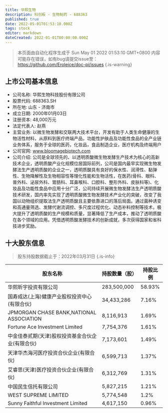 ```yaml
---
title: 华熙生物
description: 科创板 - 生物制药 - 688363
published: true
date: 2022-05-01T01:53:10.000Z
tags: stock
editor: markdown
dateCreated: 2022-01-01T00:00:00.000Z
---
```


> 本页面由自动化程序生成于 Sun May 01 2022 01:53:10 GMT+0800
> 内容可能存在错误，如有bug请提交issue至：https://github.com/Eroleice/doc-pi/issues
{.is-warning}

## 上市公司基本信息
- 公司名称: 华熙生物科技股份有限公司
- 股票代码: 688363.SH
- 所在地: 山东 - 济南市
- 成立日期: 2000年01月03日
- 注册资本: 48,000万元
- 法定代表人: 赵燕
- 主营业务: 以微生物发酵和交联两大技术平台，开发有助于人类生命健康的生物活性材料，从原料到医疗终端产品，功能性护肤品及功能性食品的全产业链业务体系，服务于全球的医药，化妆品，食品制造企业，医疗机构及终端用户
- 公司官网: www.bloomagebiotech.com
- 公司介绍: 公司是全球领先的、以透明质酸微生物发酵生产技术为核心的高新技术企业，透明质酸产业化规模位居国际前列，公司是国内最早实现微生物发酵法生产透明质酸的企业之一，透明质酸具有良好的保水性、润滑性、黏弹性、生物降解性及生物相容性等理化性能和生物活性，在医药(骨科、眼科、普外科、泌尿外科、胃肠科、耳鼻喉科、口腔科、整形外科、皮肤科等)、化妆品及功能性食品中应用十分广泛，公司持续开展微生物发酵法生产透明质酸技术研发，国内率先实现了透明质酸微生物发酵技术产业化的突破，改变了我国以动物组织提取法生产透明质酸且主要依靠进口的落后局面。通过菌种诱变和高通量筛选、发酵代谢流调控、多尺度过程优化、动态补料控制等技术，极大提升了透明质酸的生产规模和质量，显著降低了生产成本，推动了透明质酸在各个领域的应用。凭借透明质酸发酵技术的创新成就，多次获得国家和省科技进步奖励。


## 十大股东信息
> 股东持股数据截止于：2022年03月31日
{.is-info}

| 股东名称 | 持股数量（股） | 持股比例 |
| --- | --- | --- |
| 华熙昕宇投资有限公司 | 283,500,000 | 58.93% |
| 国寿成达(上海)健康产业股权投资中心(有限合伙) | 34,433,286 | 7.16% |
| JPMORGAN CHASE BANK,NATIONAL ASSOCIATION | 8,116,913 | 1.69% |
| Fortune Ace Investment Limited | 7,754,376 | 1.61% |
| 中金佳泰贰期(天津)股权投资基金合伙企业(有限合伙) | 7,173,601 | 1.49% |
| 天津华杰海河医疗投资合伙企业(有限合伙) | 6,599,713 | 1.37% |
| 艾睿思(天津)医疗投资合伙企业(有限合伙) | 6,312,769 | 1.31% |
| 中国民生信托有限公司 | 5,827,215 | 1.21% |
| WEST SUPREME LIMITED | 5,774,548 | 1.2% |
| Sunny Faithful Investment Limited | 4,617,150 | 0.96% |




